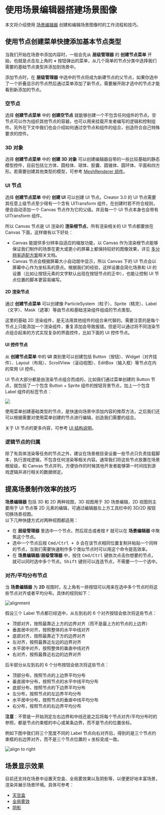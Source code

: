 # 使用场景编辑器搭建场景图像

本文将介绍使用 [场景编辑器](../../editor/scene/index.md) 创建和编辑场景图像时的工作流程和技巧。

## 使用节点创建菜单快捷添加基本节点类型

当我们开始在场景中添加内容时，一般会先从 **层级管理器** 的 **创建节点菜单** 开始，也就是点击左上角的 **+** 按钮弹出的菜单，从几个简单的节点分类中选择我们需要的基础节点类型并添加到场景中。

添加节点时，在 **层级管理器** 中选中的节点将成为新建节点的父节点，如果你选中了一个折叠显示的节点然后通过菜单添加了新节点，需要展开刚才选中的节点才能看到新添加的节点。

### 空节点

选择 **创建节点菜单** 中的 **创建空节点** 就能够创建一个不包含任何组件的节点。空节点可以作为组织其他节点的容器，也可以用来挂载开发者编写的逻辑和控制组件。另外在下文中我们也会介绍如何通过空节点和组件的组合，创造符合自己特殊要求的控件。

### 3D 对象

选择 **创建节点菜单** 中的 **创建 3D 对象** 可以创建编辑器自带的一些比较基础的静态模型控件，目前包括立方体、圆柱体、球体、胶囊、圆锥体、圆环体、平面和四方形。若需要创建其他类型的模型，可参考 [MeshRenderer 组件](../../engine/renderable/model-component.md)。

### UI 节点

选择 **创建节点菜单** 中的 **创建 UI** 可以创建 UI 节点。Creator 3.0 的 UI 节点需要其任意上级节点至少得有一个含有 UITransform 组件，在创建时若不符合规则，便会自动添加一个 Canvas 节点作为它的父级。并且每一个 UI 节点本身也会带有 UITransform 组件。

所以 Canvas 节点是 UI 渲染的 **渲染根节点**，所有渲染相关的 UI 节点都要放在 Canvas 下面，这样做有以下好处：

- Canvas 能提供多分辨率自适应的缩放功能，以 Canvas 作为渲染根节点能够保证我们制作的场景在更大或更小的屏幕上都保持较好的图像效果，详见 [多分辨率适配方案](../..//ui-system/components/engine/multi-resolution.md)相关文档。
- Canvas 节点会根据屏幕大小自动居中显示，所以 Canvas 下的 UI 节点会以屏幕中心作为坐标系的原点。根据我们的经验，这样设置会简化场景和 UI 的设置（比如让按钮元素的文字默认出现在按钮节点的正中），也能让控制 UI 节点位置的脚本更容易编写。

#### 2D 渲染节点

通过 **创建节点菜单** 可以创建像 ParticleSystem（粒子）、Sprite（精灵）、Label（文字）、Mask（遮罩）等由节点和基础渲染组件组成的节点类型。

这里的基础 2D 渲染组件，是无法用其他组件的组合来代替的。需要注意的是每个节点上只能添加一个渲染组件，重复添加会导致报错。但是可以通过将不同渲染节点组合起来的方式实现复杂的界面控件，比如下面的 UI 控件节点。

#### UI 控件节点

从 **创建节点菜单** 中的 **UI** 类别里可以创建包括 Button（按钮）、Widget（对齐挂件）、Layout（布局）、ScrollView（滚动视图）、EditBox（输入框）等节点在内的常用 UI 控件。

UI 节点大部分都是由渲染节点组合而成的，比如我们通过菜单创建的 Button 节点，就包括了一个包含 Button + Sprite 组件的按钮背景节点，加上一个包含 Label 组件的标签节点：

![](scene-editing/button-breakdown.png)

使用菜单创建基础类型的节点，是快速向场景中添加内容的推荐方法，之后我们还可以根据需要对使用菜单创建的节点进行编辑，创造我们需要的组合。

关于 UI 节点的更多内容，可参考 [UI 结构说明](../../ui-system/components/engine/index.md)。

### 逻辑节点的归属

除了有具体渲染等任务的节点之外，建议在场景根目录设置一些节点只负责挂载脚本，执行游戏逻辑，不包含任何渲染等相关内容。通常我们将这些节点放置在场景根层级，和 Canvas 节点并列，方便协作的时候其他开发者能够第一时间找到游戏逻辑并进行相关的数据绑定。

## 提高场景制作效率的技巧

**场景编辑器** 包括 3D 和 2D 两种视图，3D 视图用于 3D 场景编辑，2D 视图则主要用于 UI 节点等 2D 元素的编辑，可通过编辑器左上方工具栏中的 3D/2D 按钮切换场景视图。<br>
以下几种快捷方式对两种视图都适用：

- 在 **层级管理器** 里选中一个节点，然后双击或者按 <kbd>F</kbd> 就可以在 **场景编辑器** 中聚焦这个节点。
- 选中一个节点后按 <kbd>Cmd/Ctrl + D</kbd> 会在该节点相同位置复制并粘贴一个同样的节点，当我们需要快速制作多个类似节点时可以用这个命令提高效率。
- 在 **场景编辑器**/**层级管理器** 中，按住 <kbd>Cmd/Ctrl</kbd> 键依次点击你想要的节点，就可以同时选中多个节点。<kbd>Shift</kbd> 键则可以连选节点，不需要一个一个选中。

### 对齐/平均分布节点

当 **场景编辑器** 为 **2D** 视图时，左上角有一排按钮可以用来在选中多个节点时将这些节点对齐或者平均分布。具体的规则如下：

![alignment](scene-editing/alignment.png)

假设三个 Label 节点都已经选中，从左到右的 6 个对齐按钮会依次将这些节点：

- 顶部对齐，按照最靠近上方的边界对齐（而不是最上方的节点的上边界）
- 垂直居中对齐，按照整体的水平中线对齐
- 底部对齐，按照最靠近下方的边界对齐
- 左对齐，按照最靠近左边的边界对齐
- 水平居中对齐，按照整体的垂直中线对齐
- 右对齐，按照最靠近右边的边界对齐

后半部分从左到右的 6 个分布按钮会依次将这些节点：

- 顶部分布，按照节点的上边界平均分布
- 垂直居中分布，按照节点的水平中线平均分布
- 底部分布，按照节点的下边界平均分布
- 左分布，按照节点的左边界平均分布
- 水平居中分布，按照节点的垂直中线平均分布
- 右分布，按照节点的右边界平均分布

**注意**：不管是一开始测定左右边界和中线还是之后将每个节点对齐/平均分布时的参照，都是节点约束框的中心或某条边界，而不是节点的位置坐标。

例如下图中我们将三个宽度不同的 Label 节点向右对齐后，得到的是三个节点约束框的右边界对齐，而不是三个节点位置的 `x` 坐标变成一致。

![align to right](scene-editing/align-to-right.png)

## 场景显示效果

目前还支持在场景中设置天空盒、全局雾效果以及阴影等，以便更好地丰富场景，渲染并展示场景环境。具体可参考：

- [天空盒](./skybox.md)
- [全局雾效](./fog.md)
- [阴影](./shadow.md)
